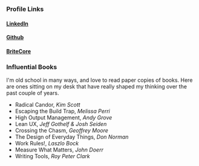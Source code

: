 ### Profile Links
#### [LinkedIn](https://www.linkedin.com/in/will-guldin/)
#### [Github](https://github.com/wguldin)
#### [BriteCore](https://www.britecore.com/will-guldin)

### Influential Books
I'm old school in many ways, and love to read paper copies of books. Here are ones sitting on my desk that have really shaped my thinking over the past couple of years.
* Radical Candor, *Kim Scott*
* Escaping the Build Trap, *Melissa Perri*
* High Output Management, *Andy Grove*
* Lean UX, *Jeff Gothelf & Josh Seiden*
* Crossing the Chasm, *Geoffrey Moore*
* The Design of Everyday Things, *Don Norman*
* Work Rules!, *Laszlo Bock*
* Measure What Matters, *John Doerr*
* Writing Tools, *Roy Peter Clark*